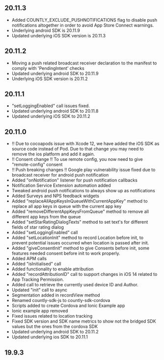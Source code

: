 ## 20.11.3
* Added COUNTLY_EXCLUDE_PUSHNOTIFICATIONS flag to disable push notifications altogether in order to avoid App Store Connect warnings.
* Underlying android SDK is 20.11.9
* Updated underlying iOS SDK version is 20.11.3

## 20.11.2
* Moving a push related broadcast receiver declaration to the manifest to comply with 'PendingIntent' checks
* Updated underlying android SDK to 20.11.9
* Underlying iOS SDK version is 20.11.2

## 20.11.1
* "setLoggingEnabled" call issues fixed.
* Updated underlying android SDK to 20.11.8
* Updated underlying iOS SDK to 20.11.2

## 20.11.0
* !! Due to cocoapods issue with Xcode 12, we have added the iOS SDK as source code instead of Pod. Due to that change you may need to remove the ios platform and add it again.
* !! Consent change !! To use remote config, you now need to give "remote-config" consent
* !! Push breaking changes !! Google play vulnerability issue fixed due to broadcast receiver for android push notification
* Added "onNotification" listener for push notification callbacks
* Notification Service Extension automation added
* Tweaked android push notifications to always show up as notifications
* Added Surveys and NPS feedback widgets
* Added "replaceAllAppKeysInQueueWithCurrentAppKey" method to replace all app keys in queue with the current app key
* Added "removeDifferentAppKeysFromQueue" method to remove all different app keys from the queue
* Added "setStarRatingDialogTexts" method to set text's for different fields of star rating dialog
* Added "setLoggingEnabled" call
* Added "setLocationInit" method to record Location before init, to prevent potential issues occurred when location is passed after init.
* Added "giveConsentInit" method to give Consents before init, some features needed consent before init to work properly.
* Added APM calls
* Added "isInitialised" call
* Added functionality to enable attribution
* Added "recordAttributionID" call to support changes in iOS 14 related to App Tracking Permission.
* Added call to retrieve the currently used device ID and Author.
* Updated "init" call to async
* Segmentation added in recordView method
* Renamed countly-sdk-js to countly-sdk-cordova
* Scripts added to create Cordova and Ionic Example app
* Ionic example app removed
* Fixed issues related to location tracking
* Fixed SDK version and SDK name metrics to show not the bridged SDK values but the ones from the cordova SDK
* Updated underlying android SDK to 20.11.2
* Updated underlying ios SDK to 20.11.1

## 19.9.3
